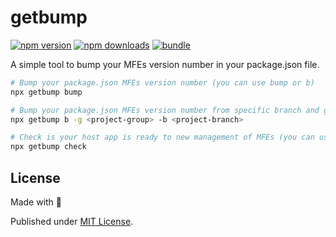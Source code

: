 # getbump

[![npm version][npm-version-src]][npm-version-href]
[![npm downloads][npm-downloads-src]][npm-downloads-href]
[![bundle][bundle-src]][bundle-href]

A simple tool to bump your MFEs version number in your package.json file.

```sh
# Bump your package.json MFEs version number (you can use bump or b)
npx getbump bump
```

```sh
# Bump your package.json MFEs version number from specific branch and group
npx getbump b -g <project-group> -b <project-branch>
```

```sh
# Check is your host app is ready to new management of MFEs (you can use check or c)
npx getbump check
```

## License

Made with 💛

Published under [MIT License](./LICENSE).

<!-- Badges -->

[npm-version-src]: https://img.shields.io/npm/v/getbump?style=flat&colorA=18181B&colorB=F0DB4F
[npm-version-href]: https://npmjs.com/package/getbump
[npm-downloads-src]: https://img.shields.io/npm/dm/getbump?style=flat&colorA=18181B&colorB=F0DB4F
[npm-downloads-href]: https://npmjs.com/package/getbump
[bundle-src]: https://img.shields.io/bundlephobia/minzip/getbump?style=flat&colorA=18181B&colorB=F0DB4F
[bundle-href]: https://bundlephobia.com/result?p=getbump
